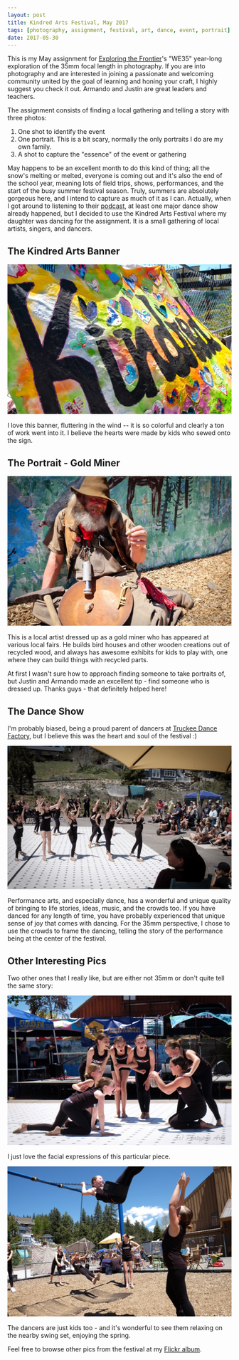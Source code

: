 ```yaml
---
layout: post
title: Kindred Arts Festival, May 2017
tags: [photography, assignment, festival, art, dance, event, portrait]
date: 2017-05-30
---
```


This is my May assignment for [Exploring the Frontier](http://thephotofrontier.com/)'s "WE35" year-long exploration of the 35mm focal length in photography.  If you are into photography and are interested in joining a passionate and welcoming community united by the goal of learning and honing your craft, I highly suggest you check it out.  Armando and Justin are great leaders and teachers.

The assignment consists of finding a local gathering and telling a story with three photos:

1. One shot to identify the event
2. One portrait.  This is a bit scary, normally the only portraits I do are my own family.
3. A shot to capture the "essence" of the event or gathering

May happens to be an excellent month to do this kind of thing; all the snow's melting or melted, everyone is coming out and it's also the end of the school year, meaning lots of field trips, shows, performances, and the start of the busy summer festival season.  Truly, summers are absolutely gorgeous here, and I intend to capture as much of it as I can.  Actually, when I got around to listening to their [podcast](http://thephotofrontier.com/podcast/conversations-frontier/), at least one major dance show already happened, but I decided to use the Kindred Arts Festival where my daughter was dancing for the assignment.  It is a small gathering of local artists, singers, and dancers.

## The Kindred Arts Banner

![Banner](/images/2016_KindredArts/DSCF4239-luminar-1.jpg)

I love this banner, fluttering in the wind -- it is so colorful and clearly a ton of work went into it.  I believe the hearts were made by kids who sewed onto the sign.

## The Portrait - Gold Miner

![Gold Miner Portrait](/images/2016_KindredArts/DSCF4219-luminar-2.jpg)

This is a local artist dressed up as a gold miner who has appeared at various local fairs.  He builds bird houses and other wooden creations out of recycled wood, and always has awesome exhibits for kids to play with, one where they can build things with recycled parts.

At first I wasn't sure how to approach finding someone to take portraits of, but Justin and Armando made an excellent tip - find someone who is dressed up. Thanks guys - that definitely helped here!

## The Dance Show

I'm probably biased, being a proud parent of dancers at [Truckee Dance Factory](http://truckeedancefactory.com), but I believe this was the heart and soul of the festival  :)

![dancing](/images/2016_KindredArts/DSCF4578-luminar-3.jpg)

Performance arts, and especially dance, has a wonderful and unique quality of bringing to life stories, ideas, music, and the crowds too.  If you have danced for any length of time, you have probably experienced that unique sense of joy that comes with dancing.  For the 35mm perspective, I chose to use the crowds to frame the dancing, telling the story of the performance being at the center of the festival.

## Other Interesting Pics

Two other ones that I really like, but are either not 35mm or don't quite tell the same story:

![faces](/images/2016_KindredArts/DSCF4515-luminar-0.jpg)

I just love the facial expressions of this particular piece.

![dancers-swinging](/images/2016_KindredArts/DSCF4280-4.jpg)

The dancers are just kids too - and it's wonderful to see them relaxing on the nearby swing set, enjoying the spring.

Feel free to browse other pics from the festival at my [Flickr album](https://www.flickr.com/photos/95596340@N00/albums/72157681580834602).